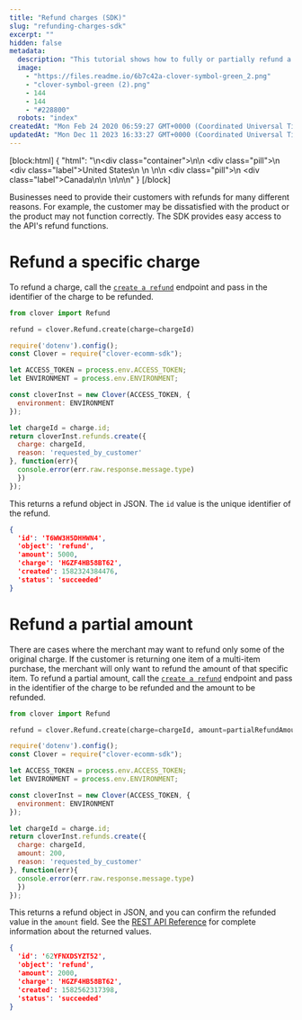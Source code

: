 ```yaml
---
title: "Refund charges (SDK)"
slug: "refunding-charges-sdk"
excerpt: ""
hidden: false
metadata: 
  description: "This tutorial shows how to fully or partially refund a charge using a Clover Ecommerce SDK."
  image: 
    - "https://files.readme.io/6b7c42a-clover-symbol-green_2.png"
    - "clover-symbol-green (2).png"
    - 144
    - 144
    - "#228800"
  robots: "index"
createdAt: "Mon Feb 24 2020 06:59:27 GMT+0000 (Coordinated Universal Time)"
updatedAt: "Mon Dec 11 2023 16:33:27 GMT+0000 (Coordinated Universal Time)"
---
```

[block:html]
{
  "html": "<!--JIRA DS-3008; Region pill icon added to topic on 2.27.2023-->\n<div class=\"container\">\n<!--US-->\n  <div class=\"pill\">\n    <div class=\"label\">United States</div>\n   \n  </div>\n<!--Canada-->\n  <div class=\"pill\">\n    <div class=\"label\">Canada</div>\n</div>\n  \n</div>\n\n<style>\nbody {\n  font-family: \"Segoe UI\", \"Roboto\",\n    \"Segoe UI Symbol\";\n}\n.container {\n  align-items: center;\n  min-width: 10%;\n  text-align: left;\n   overflow: auto;\n}\n/*Pill format*/\n.pill {\n  background: #44BB44;\n  border: .5px solid #44BB44;\n  margin-left: 5px;\n  overflow: auto;\n\n}\n/*Text positioning inside the pill*/\n.pill,\n.pill__addon {\n  display: inline-block;\n  box-sizing: border-box;\n  padding: 0px 10px;\n  border-radius: 10px;\n  position: relative;\n  height: 1.5rem;\n}\n/*Text format inside the pill*/\n.pill .label,\n.pill__addon .label {\n  font-style: normal;\n  font-weight: normal;\n  font-size: 0.70rem;\n  color: #fff;\n  display: inline-block;\n  vertical-align: middle;\n \n}\n</style>"
}
[/block]


Businesses need to provide their customers with refunds for many different reasons. For example, the customer may be dissatisfied with the product or the product may not function correctly. The SDK provides easy access to the API's refund functions.

# Refund a specific charge

To refund a charge, call the [`create a refund`](https://docs.clover.com/reference/createrefund) endpoint and pass in the identifier of the charge to be refunded.

```python Python
from clover import Refund

refund = clover.Refund.create(charge=chargeId)
```
```javascript Node
require('dotenv').config();
const Clover = require("clover-ecomm-sdk");

let ACCESS_TOKEN = process.env.ACCESS_TOKEN;
let ENVIRONMENT = process.env.ENVIRONMENT;

const cloverInst = new Clover(ACCESS_TOKEN, {
  environment: ENVIRONMENT
});

let chargeId = charge.id;
return cloverInst.refunds.create({
  charge: chargeId,
  reason: 'requested_by_customer' 
}, function(err){
  console.error(err.raw.response.message.type)
  })
});
```

This returns a refund object in JSON. The `id` value is the unique identifier of the refund.

```json Create refund response
{
  'id': 'T6WW3H5DHHWN4',
  'object': 'refund',
  'amount': 5000,
  'charge': 'HGZF4HB58BT62',
  'created': 1582324384476,
  'status': 'succeeded'
}
```

# Refund a partial amount

There are cases where the merchant may want to refund only some of the original charge. If the customer is returning one item of a multi-item purchase, the merchant will only want to refund the amount of that specific item. To refund a partial amount, call the [`create a refund`](https://docs.clover.com/reference/createrefund) endpoint and pass in the identifier of the charge to be refunded and the amount to be refunded.

```python
from clover import Refund

refund = clover.Refund.create(charge=chargeId, amount=partialRefundAmount)
```
```javascript Node
require('dotenv').config();
const Clover = require("clover-ecomm-sdk");

let ACCESS_TOKEN = process.env.ACCESS_TOKEN;
let ENVIRONMENT = process.env.ENVIRONMENT;

const cloverInst = new Clover(ACCESS_TOKEN, {
  environment: ENVIRONMENT
});

let chargeId = charge.id;
return cloverInst.refunds.create({
  charge: chargeId,
  amount: 200,
  reason: 'requested_by_customer' 
}, function(err){
  console.error(err.raw.response.message.type)
  })
});
```

This returns a refund object in JSON, and you can confirm the refunded value in the `amount` field. See the [REST API Reference](doc:rest-api-reference) for complete information about the returned values.

```json Create partial refund response
{
  'id': '62YFNXDSYZT52',
  'object': 'refund',
  'amount': 2000,
  'charge': 'HGZF4HB58BT62',
  'created': 1582562317398,
  'status': 'succeeded'
}
```
